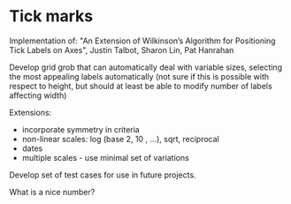 Tick marks 
==========

Implementation of: "An Extension of Wilkinson’s Algorithm for Positioning Tick Labels on Axes", Justin Talbot, Sharon Lin, Pat Hanrahan

Develop grid grob that can automatically deal with variable sizes, selecting the most appealing labels automatically (not sure if this is possible with respect to height, but should at least be able to modify number of labels affecting width)

Extensions:

* incorporate symmetry in criteria
* non-linear scales: log (base 2, 10 , ...), sqrt, reciprocal
* dates
* multiple scales - use minimal set of variations

Develop set of test cases for use in future projects. 

What is a nice number? 

